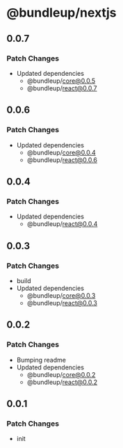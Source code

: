 # @bundleup/nextjs

## 0.0.7

### Patch Changes

- Updated dependencies
  - @bundleup/core@0.0.5
  - @bundleup/react@0.0.7

## 0.0.6

### Patch Changes

- Updated dependencies
  - @bundleup/core@0.0.4
  - @bundleup/react@0.0.6

## 0.0.4

### Patch Changes

- Updated dependencies
  - @bundleup/react@0.0.4

## 0.0.3

### Patch Changes

- build
- Updated dependencies
  - @bundleup/core@0.0.3
  - @bundleup/react@0.0.3

## 0.0.2

### Patch Changes

- Bumping readme
- Updated dependencies
  - @bundleup/core@0.0.2
  - @bundleup/react@0.0.2

## 0.0.1

### Patch Changes

- init
